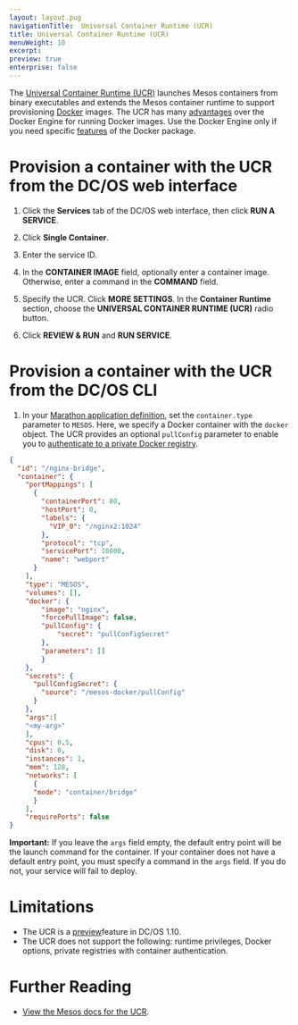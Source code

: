 ```yaml
---
layout: layout.pug
navigationTitle:  Universal Container Runtime (UCR)
title: Universal Container Runtime (UCR)
menuWeight: 10
excerpt:
preview: true
enterprise: false
---
```


<!-- This source repo for this topic is https://github.com/dcos/dcos-docs -->


The [Universal Container Runtime (UCR)](http://mesos.apache.org/documentation/latest/container-image) launches Mesos containers from binary executables and extends the Mesos container runtime to support provisioning [Docker](https://docker.com/) images. The UCR has many [advantages](/1.10/deploying-services/containerizers/) over the Docker Engine for running Docker images.  Use the Docker Engine only if you need specific [features](/1.10/deploying-services/containerizers/#container-runtime-features) of the Docker package. 

# Provision a container with the UCR from the DC/OS web interface

1. Click the **Services** tab of the DC/OS web interface, then click **RUN A SERVICE**.

1. Click **Single Container**.

1. Enter the service ID.

1. In the **CONTAINER IMAGE** field, optionally enter a container image. Otherwise, enter a command in the **COMMAND** field. 

1. Specify the UCR. Click **MORE SETTINGS**. In the **Container Runtime** section, choose the **UNIVERSAL CONTAINER RUNTIME (UCR)** radio button.

1. Click **REVIEW & RUN** and **RUN SERVICE**.


# Provision a container with the UCR from the DC/OS CLI

1. In your [Marathon application definition](/1.10/deploying-services/creating-services/#deploying-a-simple-docker-based-application-with-the-rest-api), set the `container.type` parameter to `MESOS`. Here, we specify a Docker container with the `docker` object. The UCR provides an optional `pullConfig` parameter to enable you to [authenticate to a private Docker registry](/1.10/deploying-services/private-docker-registry/).

```json
{
  "id": "/nginx-bridge",
  "container": {
    "portMappings": [
      {
        "containerPort": 80,
        "hostPort": 0,
        "labels": {
          "VIP_0": "/nginx2:1024"
        },
        "protocol": "tcp",
        "servicePort": 10000,
        "name": "webport"
      }
    ],
    "type": "MESOS",
    "volumes": [],
    "docker": {
        "image": "nginx",
        "forcePullImage": false,
        "pullConfig": {
            "secret": "pullConfigSecret"
        },
        "parameters": []
        }
    },
    "secrets": {
      "pullConfigSecret": {
        "source": "/mesos-docker/pullConfig"
      }
    },
    "args":[  
    "<my-arg>"
    ],
    "cpus": 0.5,
    "disk": 0,
    "instances": 1,
    "mem": 128,
    "networks": [
      {
      "mode": "container/bridge"
      }
    ],
    "requirePorts": false
}
```

**Important:** If you leave the `args` field empty, the default entry point will be the launch command for the container. If your container does not have a default entry point, you must specify a command in the `args` field. If you do not, your service will fail to deploy.

# Limitations
- The UCR is a <a href="/1.10/overview/feature-maturity/">preview</a>feature in DC/OS 1.10.
- The UCR does not support the following: runtime privileges, Docker options, private registries with container authentication.

# Further Reading
- [View the Mesos docs for the UCR](http://mesos.apache.org/documentation/latest/container-image/).
